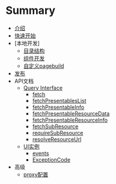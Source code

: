 # Summary

* [介绍](README.md)
* [快速开始](quickstart.md)
* [本地开发]
    * [目录结构](core/structure.md)
    * [组件开发](core/development.md)
    * [自定义pagebuild](core/pagebuild.md)
* [发布](core/deployment.md)
* API文档
    * [Query Interface](interface/qi.md)
        * [fetch](interface/qi.md#fetch)
        * [fetchPresentablesList](interface/qi.md#fetchPresentablesList)
        * [fetchPresentableInfo](interface/qi.md#fetchPresentableInfo)
        * [fetchPresentableResourceData](interface/qi.md#fetchPresentableResourceData)
        * [fetchPresentableResourceInfo](interface/qi.md#fetchPresentableResourceInfo)
        * [fetchSubResource](interface/qi.md#fetchSubResource)
        * [requireSubResource](interface/qi.md#requireSubResource)
        * [resolveResourceUrl](interface/qi.md#resolveResourceUrl)
    * [UI实例](ui/instance.md)
        * [events](ui/instance.md#events)
        * [ExceptionCode](ui/instance.md#ExceptionCode)
* 高级
    * [proxy配置](advanced/proxy.md)

